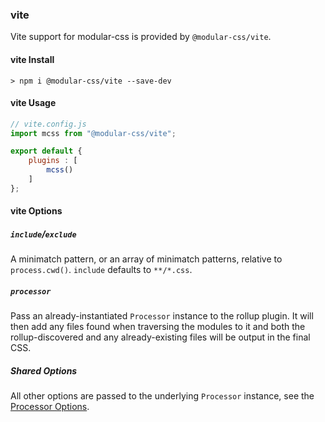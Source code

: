 ### vite

Vite support for modular-css is provided by `@modular-css/vite`.

#### vite Install

```shell
> npm i @modular-css/vite --save-dev
```

#### vite Usage

```javascript
// vite.config.js
import mcss from "@modular-css/vite";

export default {
    plugins : [
        mcss()
    ]
};
```

#### vite Options

##### `include`/`exclude`

A minimatch pattern, or an array of minimatch patterns, relative to `process.cwd()`. `include` defaults to `**/*.css`.

##### `processor`

Pass an already-instantiated `Processor` instance to the rollup plugin. It will then add any files found when traversing the modules to it and both the rollup-discovered and any already-existing files will be output in the final CSS.

##### Shared Options

All other options are passed to the underlying `Processor` instance, see the [Processor Options](#processor-options).
